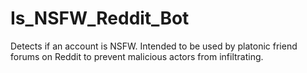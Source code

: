 # Is_NSFW_Reddit_Bot
Detects if an account is NSFW. Intended to be used by platonic friend forums on Reddit to prevent malicious actors from infiltrating.
